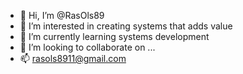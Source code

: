 - 👋 Hi, I’m @RasOls89
- 👀 I’m interested in creating systems that adds value
- 🌱 I’m currently learning systems development
- 💞️ I’m looking to collaborate on ...
- 📫 rasols8911@gmail.com

<!---
RasOls89/RasOls89 is a ✨ special ✨ repository because its `README.md` (this file) appears on your GitHub profile.
You can click the Preview link to take a look at your changes.
--->
